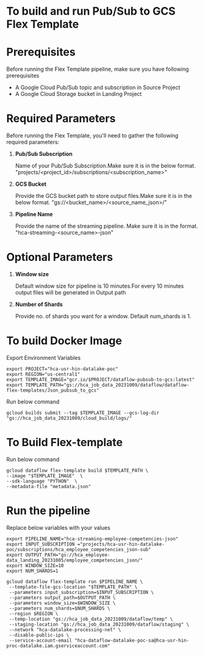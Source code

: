 # To build and run Pub/Sub to GCS Flex Template

# Prerequisites

Before running the Flex Template pipeline, make sure you have following prerequisites

- A Google Cloud Pub/Sub topic and subscription in Source Project
- A Google Cloud Storage bucket in Landing Project

# Required Parameters

Before running the Flex Template, you'll need to gather the following required parameters:

1. **Pub/Sub Subscription**
   
   Name of your Pub/Sub Subscription.Make sure it is in the below format.
   "projects/<project_id>/subscriptions/<subscription_name>"  

2. **GCS Bucket**
   
   Provide the GCS bucket path to store output files.Make sure it is in the below format.
   "gs://<bucket_name>/<source_name_json>/"

3. **Pipeline Name**
   
   Provide the name of the streaming pipeline. Make sure it is in the format.
   "hca-streaming-<source_name>-json" 

# Optional Parameters

1. **Window size**

   Default window size for pipeline is 10 minutes.For every 10 minutes output files will be generated in Output path

2. **Number of Shards**
   
   Provide no. of shards you want for a window. Default num_shards is 1.



# To build Docker Image

Export Environment Variables     

```
export PROJECT="hca-usr-hin-datalake-poc"
export REGION="us-central1"
export TEMPLATE_IMAGE="gcr.io/$PROJECT/dataflow-pubsub-to-gcs:latest"
export TEMPLATE_PATH="gs://hca_job_data_20231009/dataflow/dataflow-flex-templates/Json_pubsub_to_gcs"

```

Run below command

`gcloud builds submit --tag $TEMPLATE_IMAGE --gcs-log-dir "gs://hca_job_data_20231009/cloud_build/logs/" `

# To Build Flex-template

Run below command

```
gcloud dataflow flex-template build $TEMPLATE_PATH \
--image "$TEMPLATE_IMAGE"  \
--sdk-language "PYTHON"  \
--metadata-file "metadata.json"

```

# Run the pipeline
Replace below variables with your values 

```
export PIPELINE_NAME="hca-streaming-employee-competencies-json" 
export INPUT_SUBSCRIPTION ="projects/hca-usr-hin-datalake-poc/subscriptions/hca_employee_competencies_json-sub"
export OUTPUT_PATH="gs://hca_employee-data_landing_20231005/employee_competencies_json/"
export WINDOW_SIZE=10 
export NUM_SHARDS=1

```  

```
gcloud dataflow flex-template run $PIPELINE_NAME \
 --template-file-gcs-location "$TEMPLATE_PATH" \
 --parameters input_subscription=$INPUT_SUBSCRIPTION \
 --parameters output_path=$OUTPUT_PATH \
 --parameters window_size=$WINDOW_SIZE \
 --parameters num_shards=$NUM_SHARDS \
 --region $REGION \
 --temp-location "gs://hca_job_data_20231009/dataflow/temp" \
 --staging-location "gs://hca_job_data_20231009/dataflow/staging" \
 --network "hca-datalake-processing-net" \
 --disable-public-ips \
 --service-account-email "hca-dataflow-datalake-poc-sa@hca-usr-hin-proc-datalake.iam.gserviceaccount.com" 

 ```